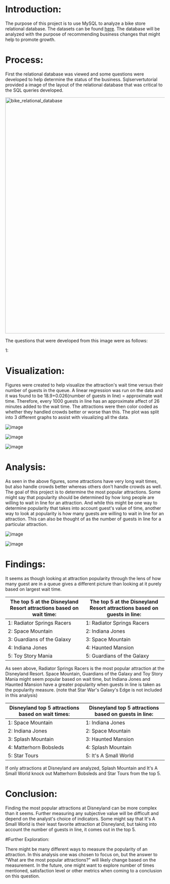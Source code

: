 
# Introduction:

The purpose of this project is to use MySQL to analyze a bike store relational database. The datasets can be found [here](https://www.sqlservertutorial.net/sql-server-sample-database/). The database will be analyzed with the purpose of recommending business changes that might help to promote growth. 


# Process: 

First the relational database was viewed and some questions were developed to help determine the status of the business. Sqlservertutorial provided a image of the layout of the relational database that was critical to the SQL queries developed. 

<img width="746" alt="bike_relational_database" src="https://github.com/zaklang123/portfolio-projects/assets/79182085/64fce57c-eb82-4c79-821f-de6b4d789d77">

The questions that were developed from this image were as follows:

1: 

# Visualization:

Figures were created to help visualize the attraction's wait time versus their number of guests in the queue. A linear regression was run on the data and it was found to be 18.9+0.026(number of guests in line) = approximate wait time. Therefore, every 1000 guests in line has an approximate affect of 26 minutes added to the wait time. The attractions were then color coded as whether they handled crowds better or worse than this. The plot was split into 3 different graphs to assist with visualizing all the data.


![image](https://github.com/zaklang123/portfolio-projects/assets/79182085/9ddce24a-15c3-4646-b213-a5a84b62cae6)

![image](https://github.com/zaklang123/portfolio-projects/assets/79182085/13aac9ad-ff5a-455c-965f-b226924b4f35)

![image](https://github.com/zaklang123/portfolio-projects/assets/79182085/d4a8b5cb-6eef-4752-83f0-f866cf63df53)

# Analysis: 

As seen in the above figures, some attractions have very long wait times, but also handle crowds better whereas others don't handle crowds as well. The goal of this project is to determine the most popular attractions. Some might say that popularity should be determined by how long people are willing to wait in line for an attraction. And while this might be one way to determine popularity that takes into account guest's value of time, another way to look at popularity is how many guests are willing to wait in line for an attraction. This can also be thought of as the number of guests in line for a particular attraction. 

![image](https://github.com/zaklang123/portfolio-projects/assets/79182085/f87b3e5e-59c6-49ec-9a9d-6588eea654ee)


![image](https://github.com/zaklang123/portfolio-projects/assets/79182085/2639af3d-4b46-4253-85a7-d52ca23bc7b5)


# Findings:

It seems as though looking at attraction popularity through the lens of how many guest are in a queue gives a different picture than looking at it purely based on largest wait time. 

|The top 5 at the Disneyland Resort attractions based on wait time:                         |The top 5 at the Disneyland Resort attractions based on guests in line: |
|-------------------------------------------------------------------------------------------|------------------------------------------------------------------------|
|1: Radiator Springs Racers                                                                 |1: Radiator Springs Racers                                              |
|2: Space Mountain                                                                          |2: Indiana Jones                                                        |
|3: Guardians of the Galaxy                                                                 |3: Space Mountain                                                       |
|4: Indiana Jones                                                                           |4: Haunted Mansion                                                      |
|5: Toy Story Mania                                                                         |5: Guardians of the Galaxy                                              |
 
As seen above, Radiator Springs Racers is the most popular attraction at the Disneyland Resort. Space Mountain, Guardians of the Galaxy and Toy Story Mania might seem popular based on wait time, but Indiana Jones and Haunted Mansion have a greater popularity when guests in line is taken as the popularity measure. (note that Star War's Galaxy's Edge is not included in this analysis)

|Disneyland top 5 attractions based on wait times:                                        |Disneyland top 5 attractions based on guests in line:|
|-----------------------------------------------------------------------------------------|-----------------------------------------------------|
|1: Space Mountain                                                                        |1: Indiana Jones                                     |
|2: Indiana Jones                                                                         |2: Space Mountain                                    |
|3: Splash Mountain                                                                       |3: Haunted Mansion                                   |
|4: Matterhorn Bobsleds                                                                   |4: Splash Mountain                                   |
|5: Star Tours                                                                            |5: It's A Small World                                |

If only attractions at Disneyland are analyzed, Splash Mountain and It's A Small World knock out Matterhorn Bobsleds and Star Tours from the top 5. 

# Conclusion:

Finding the most popular attractions at Disneyland can be more complex than it seems. Further measuring any subjective value will be difficult and depend on the analyst's choice of indicators. Some might say that It's A Small World is their least favorite attraction at Disneyland, but taking into account the number of guests in line, it comes out in the top 5. 

#Further Exploration:

There might be many different ways to measure the popularity of an attraction. In this analysis one was chosen to focus on, but the answer to "What are the most popular attractions?" will likely change based on the measurement. In the future, one might want to explore number of times mentioned, satisfaction level or other metrics when coming to a conclusion on this question.


